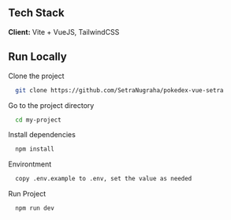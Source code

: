 ## Tech Stack

**Client:** Vite + VueJS, TailwindCSS

## Run Locally

Clone the project

```bash
  git clone https://github.com/SetraNugraha/pokedex-vue-setra
```

Go to the project directory

```bash
  cd my-project
```

Install dependencies

```bash
  npm install
```

Environtment

```bash
  copy .env.example to .env, set the value as needed
```

Run Project

```bash
  npm run dev
```
